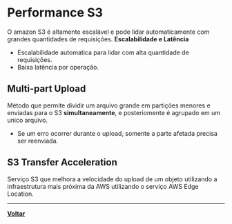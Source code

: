 # Performance S3
O amazon S3 é altamente escalável e pode lidar automaticamente com grandes quantidades de requisições.
**Escalabilidade e Latência**
- Escalabilidade automatica para lidar com alta quantidade de requisições.
- Baixa latência por operação.
## Multi-part Upload
Método que permite dividir um arquivo grande em partições menores e enviadas para o S3 **simultaneamente**, e posteriomente é agrupado em um unico arquivo.
- Se um erro ocorrer durante o upload, somente a parte afetada precisa ser reenviada.
## S3 Transfer Acceleration
Serviço S3 que melhora a velocidade do upload de um objeto utilizando a infraestrutura mais próxima da AWS utilizando o serviço AWS Edge Location.

---
**[Voltar](./s3.md)**